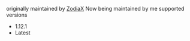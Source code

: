 
originally maintained by [ZodiaX](https://github.com/ItsZodiaX)
Now being maintained by me
 supported versions
- 1.12.1
- Latest
